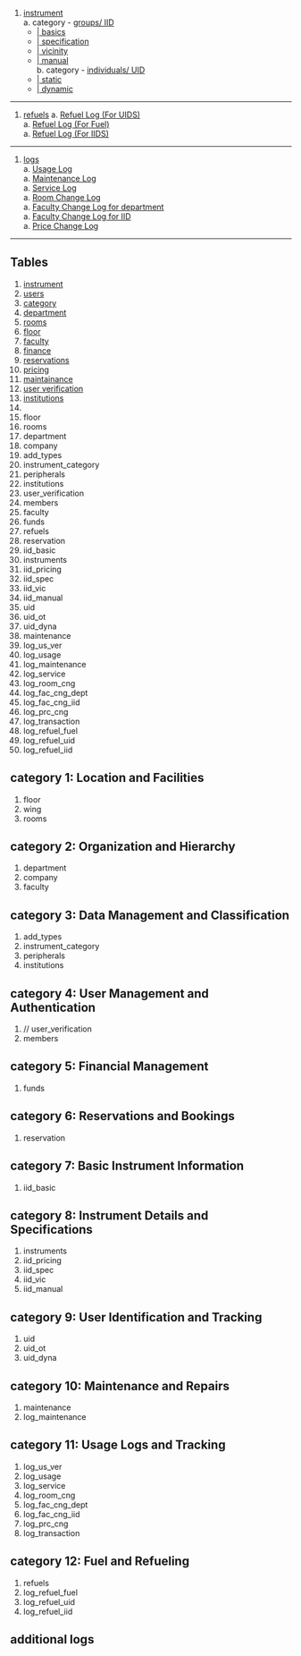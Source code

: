 1. [instrument](#instrument)<br>
   a. category - [groups/ IID](#instrument_IID) <br>
      + [| basics](#basics)<br>
      + [| specification](#general_specifications) <br>
      + [| vicinity](#vicinity) <br>
      + [| manual](#manual)<br>
   b. category - [individuals/ UID](#instrument_UID) <br>
      + [| static](#static)<br>
      + [| dynamic](#dynamic) <br>
---
   1. [refuels](#refuels)
      a. [Refuel Log (For UIDS)](#refuel-log-for-uids)<br>
      a. [Refuel Log (For Fuel)](#refuel-log-for-fuel)<br>
      a. [Refuel Log (For IIDS)](#refuel-log-for-iids)<br>
---
   1. [logs](#logs)<br>
      a. [Usage Log](#usage-log)<br>
      a. [Maintenance Log](#maintenance-log)<br>
      a. [Service Log](#service-log)<br>
      a. [Room Change Log](#room-change-log)<br>
      a. [Faculty Change Log for department](#faculty-change-log-for-department)<br>
      a. [Faculty Change Log for IID](#faculty-change-log-for-iid)<br>
      a. [Price Change Log](#price-change-log)<br>
---
## Tables
1. [instrument](#instrument)
2. [users](#users)
3. [category](#category)
4. [department](#department)
5. [rooms](#rooms)
6. [floor](#floor)
7. [faculty](#faculty)
8. [finance](#finance)
9. [reservations](#reservations)
10. [pricing](#pricing)
11. [maintainance](#maintainance)
12. [user verification](#userverification)
13. [institutions](#institutions)
14.
15. floor
16. rooms
17. department
18. company
19. add_types
20. instrument_category
21. peripherals
22. institutions
23. user_verification
24. members
25. faculty
26. funds
27. refuels
28. reservation
29. iid_basic
30. instruments
31. iid_pricing
32. iid_spec
33. iid_vic
34. iid_manual
35. uid
36. uid_ot
37. uid_dyna
38. maintenance
39. log_us_ver
40. log_usage
41. log_maintenance
42. log_service
43. log_room_cng
44. log_fac_cng_dept
45. log_fac_cng_iid
46. log_prc_cng
47. log_transaction
48. log_refuel_fuel
49. log_refuel_uid
50. log_refuel_iid


## category 1: Location and Facilities
1. floor
2. wing
3. rooms
## category 2: Organization and Hierarchy
1. department
2. company
3. faculty
## category 3: Data Management and Classification
1. add_types
2. instrument_category
3. peripherals
4. institutions
## category 4: User Management and Authentication
1. // user_verification
2. members
## category 5: Financial Management
1. funds
## category 6: Reservations and Bookings
1. reservation
## category 7: Basic Instrument Information
1. iid_basic
## category 8: Instrument Details and Specifications
1. instruments
2. iid_pricing
3. iid_spec
4. iid_vic
5. iid_manual
## category 9: User Identification and Tracking
1. uid
2. uid_ot
3. uid_dyna
## category 10: Maintenance and Repairs
1. maintenance
2. log_maintenance
## category 11: Usage Logs and Tracking
1. log_us_ver
2. log_usage
3. log_service
4. log_room_cng
5. log_fac_cng_dept
6. log_fac_cng_iid
7. log_prc_cng
8. log_transaction
## category 12: Fuel and Refueling
1. refuels
2. log_refuel_fuel
3. log_refuel_uid
4. log_refuel_iid

## additional logs





